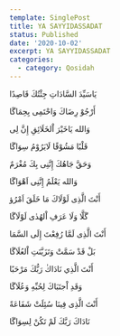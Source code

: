 ```yaml
---
template: SinglePost
title: YA SAYYIDASSADAT
status: Published
date: '2020-10-02'
excerpt: YA SAYYIDASSADAT
categories:
  - category: Qosidah
---
```

يَاسَيِّدَ السَّادَاتِ جِئْتُكَ قَاصِدًا

أَرْجُوْ رِضَاكَ وَاحْتَمِی بِحِمَاگَا

وَالله يَاخَيْرَ اْلخَلَائِقِ إِنَّ لِی

قَلْبًا مَشُوْقًا لَايَرُوْمُ سِوَاگَا

وَحَقَّ جَاهُكَ إِنَّنِی بِكَ مُغْرَمٌ

وَالله يَعْلَمُ إِنَّنِی اَهْوَاگَا

أَنْتَ الَّذِی لَوْلَاكَ مَا خَلَقَ اَمْرُؤ

گَلَّا وَلَا عَرَفِ اْلهُدٰی لَوْلَاگَا

أَنْتَ الَّذِی لَمَّا رُفِعْتَ إِلَی السَّمَا

بَلْ قَدْ سَمَّتْ وَتَزَيَّنَتِ اْلعُلَاگَا

أَنْتَ الَّذِي نَادَاكٰ رَبُّكَ مَرْحَبًا

وَقَدِ اْجتَبَاكَ لِحُبِّهِ وَعُلَاگَا

أَنْتَ الَّذِی فِينَا سُئِلَتْ شَفَاعَةً

نَادَاكَ رَبَّكَ لَمْ تَکُنْ لِسِوَاگَا

